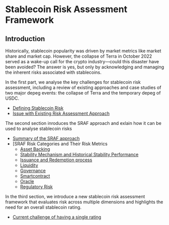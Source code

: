 # Stablecoin Risk Assessment Framework
## Introduction

Historically, stablecoin popularity was driven by market metrics like market share and market cap. However, the collapse of Terra in October 2022 served as a wake-up call for the crypto industry—could this disaster have been avoided? The answer is yes, but only by acknowledging and managing the inherent risks associated with stablecoins.

In the first part, we analyse the key challenges for stablecoin risk assessment, including a review of existing approaches and case studies of two major depeg events: the collapse of Terra and the temporary depeg of USDC.

- [Defining Stablecoin Risk](link)
- [Issue with Existing Risk Assessment Approach](link)

The second section inroduces the SRAF approach and exlain how it can be used to analyse stablecoin risks

- [Summary of the SRAF approach](link)
- [SRAF Risk Categories and Their Risk Metrics
  - [Asset Backing](link)
  - [Stability Mechanism and Historical Stability Performance](link)
  - [Issuance and Redemption process](link)
  - [Liquidity](link)
  - [Governance](link)
  - [Smartcontract](link)
  - [Oracle](link)
  - [Regulatory Risk](link)

In the third section, we introduce a new stablecoin risk assessment framework that evaluates risk across multiple dimensions and highlights the need for an overall stablecoin rating.

- [Current challenge of having a single rating](link)

